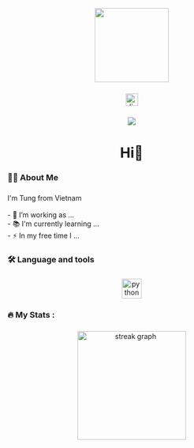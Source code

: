 <div align="center">
  <img height="150" src="https://media0.giphy.com/media/v1.Y2lkPTc5MGI3NjExZjFmYjJxbDE4djRjd2tvYnV3Z285Mnk3bXVuMDlocjkxeTNxazY3MCZlcD12MV9pbnRlcm5hbF9naWZfYnlfaWQmY3Q9Zw/gjgy3IDsXgI3C/giphy.gif"  />
</div>

###

<div align="center">
  <img src="https://img.shields.io/static/v1?message=Discord&logo=discord&label=&color=7289DA&logoColor=white&labelColor=&style=for-the-badge" height="25" alt="discord logo"  />
</div>

###

<div align="center">
  <img src="https://visitor-badge.laobi.icu/badge?page_id=NV-Gnut.NV-Gnut&"  />
</div>

###

<h1 align="center">Hi👋</h1>

###

<h3 align="left">👩‍💻  About Me</h3>

###

<p align="left">I'm Tung from Vietnam<br><br>- 🔭 I’m working as ...<br>- 📚 I'm currently learning ...<br>- ⚡ In my free time I ...</p>

###

<h3 align="left">🛠 Language and tools</h3>

###

<div align="center">
  <img src="https://cdn.jsdelivr.net/gh/devicons/devicon/icons/python/python-original.svg" height="40" alt="python logo"  />
</div>

###

<h3 align="left">🔥   My Stats :</h3>

###

<div align="center">
  <img src="https://streak-stats.demolab.com?user=NV-Gnut&locale=en&mode=daily&theme=dark&hide_border=false&border_radius=5&order=3" height="220" alt="streak graph"  />
</div>

###
